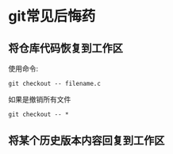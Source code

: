 # git常见后悔药
## 将仓库代码恢复到工作区

使用命令:
``` shell
git checkout -- filename.c
```
如果是撤销所有文件
``` shell
git checkout -- *
```

## 将某个历史版本内容回复到工作区

